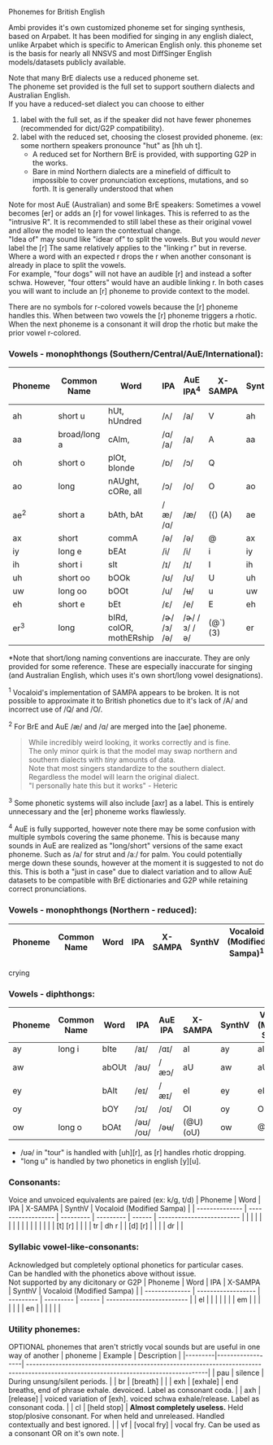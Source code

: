 Phonemes for British English

Ambi provides it's own customized phoneme set for singing synthesis, based on Arpabet. It has been modified for singing in any english dialect, unlike Arpabet which is specific to American English only.
this phoneme set is the basis for nearly all NNSVS and most DiffSinger English models/datasets publicly available.

Note that many BrE dialects use a reduced phoneme set.
<br>The phoneme set provided is the full set to support southern dialects and Australian English.
<br>If you have a reduced-set dialect you can choose to either
1. label with the full set, as if the speaker did not have fewer phonemes (recommended for dict/G2P compatibility).
2. label with the reduced set, choosing the closest provided phoneme. (ex: some northern speakers pronounce "hut" as [hh uh t]. 
    - A reduced set for Northern BrE is provided, with supporting G2P in the works. 
    - Bare in mind Northern dialects are a minefield of difficult to impossible to cover pronunciation exceptions, mutations, and so forth. It is generally understood that when 

Note for most AuE (Australian) and some BrE speakers: Sometimes a vowel becomes [er] or adds an [r] for vowel linkages. This is referred to as the "intrusive R". It is recommended to still label these as their original vowel and allow the model to learn the contextual change.
<br>"Idea of" may sound like "idear of" to split the vowels. But you would _never_ label the [r]
The same relatively applies to the "linking r" but in reverse. Where a word with an expected r drops the r when another consonant is already in place to split the vowels.
<br>For example, "four dogs" will not have an audible [r] and instead a softer schwa. However, "four otters" would have an audible linking r. In both cases you will want to include an [r] phoneme to provide context to the model.

There are no symbols for r-colored vowels because the [r] phoneme handles this.
When between two vowels the [r] phoneme triggers a rhotic. When the next phoneme is a consonant it will drop the rhotic but make the prior vowel r-colored.

### Vowels - monophthongs (Southern/Central/AuE/International):
| Phoneme        | Common Name  | Word                    | IPA       | AuE IPA<sup>4</sup>| X-SAMPA   | SynthV | Vocaloid (Modified Sampa)<sup>1</sup>|
| -------------- | ------------ | ----------------------- | --------- | ------------------ | --------- | ------ | ------------------------- |
| ah             | short u      | hUt, hUndred            | /ʌ/       | /a/                | V         | ah     | V                         |
| aa             | broad/long a | cAlm,                   | /ɑ/ /a/   | /a/                | A         | aa     |                           |
| oh             | short o      | plOt, blonde            | /ɒ/       | /ɔ/                | Q         |        | Q                         |
| ao             | long         | nAUght, cORe, all       | /ɔ/       | /o/                | O         | ao     | O:                        |
| ae<sup>2</sup> | short a      | bAth, bAt               | /æ/ /ɑ/   | /æ/                | ({) (A)   | ae     | ({) (e@0)                 |
| ax             | short        | commA                   | /ə/       | /ə/                | @         | ax     | @                         |
| iy             | long e       | bEAt                    | /i/       | /i/                | i         | iy     | i:                        |
| ih             | short i      | sIt                     | /ɪ/       | /ɪ/                | I         | ih     | I                         |
| uh             | short oo     | bOOk                    | /ʊ/       | /ʊ/                | U         | uh     | U                         |
| uw             | long oo      | bOOt                    | /u/       | /ʉ/                | u         | uw     | u:                        |
| eh             | short e      | bEt                     | /ɛ/       | /e/                | E         | eh     | E                         |
| er<sup>3</sup> | long         | bIRd, colOR, mothERship |/ɚ/ /ɜ/ /ə/|/ɚ/ /ɜ/ /ə/         | (@\`) (3) | er     | @r                        |

*Note that short/long naming conventions are inaccurate. They are only provided for some reference. These are especially inaccurate for singing (and Australian English, which uses it's own short/long vowel designations).

<sup>1</sup> Vocaloid's implementation of SAMPA appears to be broken.
It is not possible to approximate it to British phonetics due to it's lack of /A/ and incorrect use of /Q/ and /O/.

<sup>2</sup> For BrE and AuE /æ/ and /ɑ/ are merged into the [ae] phoneme.
> While incredibly weird looking, it works correctly and is fine.
> <br>The only minor quirk is that the model may swap northern and southern dialects with _tiny_ amounts of data.
> <br>Note that most singers standardize to the southern dialect. Regardless the model will learn the original dialect.
> <br>"I personally hate this but it works" - Heteric

<sup>3</sup> Some phonetic systems will also include [axr] as a label. This is entirely unnecessary and the [er] phoneme works flawlessly.

<sup>4</sup> AuE is fully supported, however note there may be some confusion with multiple symbols covering the same phoneme. This is because many sounds in AuE are realized as "long/short" versions of the same exact phoneme. Such as /a/ for strut and /aː/ for palm.
You could potentially merge down these sounds, however at the moment it is suggested to not do this. This is both a "just in case" due to dialect variation and to allow AuE datasets to be compatible with BrE dictionaries and G2P while retaining correct pronunciations.

### Vowels - monophthongs (Northern - reduced):
| Phoneme        | Common Name  | Word               | IPA       | X-SAMPA   | SynthV | Vocaloid (Modified Sampa)<sup>1</sup> |
| -------------- | ------------ | ------------------ | --------- | --------- | ------ | ------------------------- |
crying

### Vowels - diphthongs:
| Phoneme        | Common Name  | Word               | IPA       | AuE IPA   | X-SAMPA   | SynthV | Vocaloid (Modified Sampa) |
| -------------- | ------------ | ------------------ | --------- | --------- | --------- | ------ | ------------------------- |
| ay             | long i       | bIte               | /aɪ/      | /ɑɪ/      | aI        | ay     | aI                        |
| aw             |              | abOUt              | /aʊ/      | /æɔ/      | aU        | aw     | aU                        |
| ey             |              | bAIt               | /eɪ/      | /æɪ/      | eI        | ey     | eI                        |
| oy             |              | bOY                | /ɔɪ/      | /oɪ/      | OI        | oy     | OI                        |
| ow             | long o       | bOAt               | /əʊ/ /oʊ/ | /əʉ/      | (@U) (oU) | ow     | @U                        |

- /ʊə/ in "tour" is handled with [uh][r], as [r] handles rhotic dropping.
- "long u" is handled by two phonetics in english [y][u].

### Consonants:
Voice and unvoiced equivalents are paired (ex: k/g, t/d)
| Phoneme        | Word               | IPA       | X-SAMPA   | SynthV | Vocaloid (Modified Sampa) |
| -------------- | ------------------ | --------- | --------- | ------ | ------------------------- |
|                |                    |           |           |        |                           |
|                |                    |           |           |        |                           |
| [t] [r]        |                    |           |           | tr     | dh r                      |
| [d] [r]        |                    |           |           | dr     |                           |

### Syllabic vowel-like-consonants:
Acknowledged but completely optional phonetics for particular cases.
<br>Can be handled with the phonetics above without issue.
<br>Not supported by any dicitonary or G2P
| Phoneme        | Word               | IPA       | X-SAMPA   | SynthV | Vocaloid (Modified Sampa) |
| -------------- | ------------------ | --------- | --------- | ------ | ------------------------- |
| el             |                    |           |           |        |                           |
| em             |                    |           |           |        |                           |
| en             |                    |           |           |        |                           |

### Utility phonemes:
OPTIONAL phonemes that aren't strictly vocal sounds but are useful in one way of another
| phoneme | Example          | Description                                                                                                                          |
|---------|------------------| -------------------------------------------------------------------------------------------------------------------------------------|
| pau     | silence          | During unsung/silent periods.                                                                                                        |
| br      | [breath]         |                                                                                                                                      |
| exh     | [exhale]         | end breaths, end of phrase exhale. devoiced. Label as consonant coda.                                                                |
| axh     | [release]        | voiced variation of [exh]. voiced schwa exhale/release. Label as consonant coda.                                                     |
| cl      | [held stop]      | __**Almost completely useless.**__ Held stop/plosive consonant. For when held and unreleased. Handled contextually and best ignored. |
| vf      | [vocal fry]      | vocal fry. Can be used as a consonant OR on it's own note.                                                                           |
